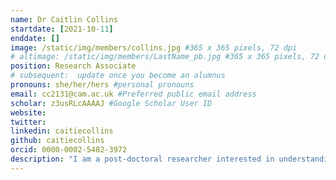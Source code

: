 ```yaml
---
name: Dr Caitlin Collins
startdate: [2021-10-11]
enddate: []
image: /static/img/members/collins.jpg #365 x 365 pixels, 72 dpi
# altimage: /static/img/members/LastName_pb.jpg #365 x 365 pixels, 72 dpi
position: Research Associate
# subsequent:  update once you become an alumnus
pronouns: she/her/hers #personal pronouns
email: cc2131@cam.ac.uk #Preferred public email address
scholar: z3usRLcAAAAJ #Google Scholar User ID
website: 
twitter: 
linkedin: caitiecollins
github: caitiecollins
orcid: 0000-0002-5482-3972
description: "I am a post-doctoral researcher interested in understanding how evolutionary processes shape microbial genomes. My work focuses more on method than microbe, aiming to develop statistical approaches and computational tools for the analysis of genetic data in multiple species. After graduating with a BA&Sc in Molecular Biology and Political Science from McGill University in 2012, I moved from Canada to the UK to complete the MPH at Imperial College in 2013. I earned my PhD at Imperial College in 2020, under the supervision of Dr. Xavier Didelot and Dr. Christophe Fraser, for developing methods to perform genome-wide association studies in clonal and recombining organisms. My PhD research culminated in the release of [treeWAS](https://github.com/caitiecollins/treeWAS): the first phylogenetic method for microbial GWAS. As a postdoc in the Parkhill group, my aim is to develop approaches to incorporate non-SNP genetic variation into phylogenetic inference methods in bacteria. In mapping recombination and gene gain/loss events across the clonal frame, we hope to determine whether rates of change in these genetic elements can be reliably estimated. We aim to use these inferences to improve the resolution and temporal calibration of phylogenetic trees in partially-recombinant organisms."
---
```

